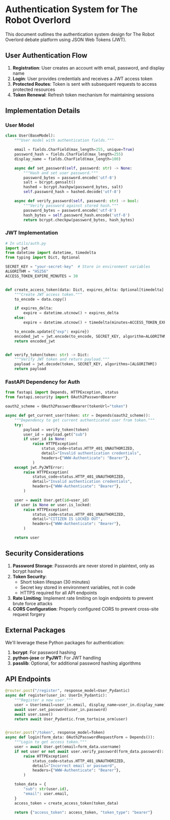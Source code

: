 # Authentication System for The Robot Overlord

This document outlines the authentication system design for The Robot Overlord debate platform using JSON Web Tokens (JWT).

## User Authentication Flow

1. **Registration**: User creates an account with email, password, and display name
2. **Login**: User provides credentials and receives a JWT access token
3. **Protected Routes**: Token is sent with subsequent requests to access protected resources
4. **Token Renewal**: Refresh token mechanism for maintaining sessions

## Implementation Details

### User Model

```python
class User(BaseModel):
    """User model with authentication fields."""

    email = fields.CharField(max_length=255, unique=True)
    password_hash = fields.CharField(max_length=255)
    display_name = fields.CharField(max_length=100)

    async def set_password(self, password: str) -> None:
        """Hash and set user password."""
        password_bytes = password.encode('utf-8')
        salt = bcrypt.gensalt()
        hashed = bcrypt.hashpw(password_bytes, salt)
        self.password_hash = hashed.decode('utf-8')

    async def verify_password(self, password: str) -> bool:
        """Verify password against stored hash."""
        password_bytes = password.encode('utf-8')
        hash_bytes = self.password_hash.encode('utf-8')
        return bcrypt.checkpw(password_bytes, hash_bytes)
```

### JWT Implementation

```python
# In utils/auth.py
import jwt
from datetime import datetime, timedelta
from typing import Dict, Optional

SECRET_KEY = "your-secret-key"  # Store in environment variables
ALGORITHM = "HS256"
ACCESS_TOKEN_EXPIRE_MINUTES = 30


def create_access_token(data: Dict, expires_delta: Optional[timedelta] = None) -> str:
    """Create JWT access token."""
    to_encode = data.copy()

    if expires_delta:
        expire = datetime.utcnow() + expires_delta
    else:
        expire = datetime.utcnow() + timedelta(minutes=ACCESS_TOKEN_EXPIRE_MINUTES)

    to_encode.update({"exp": expire})
    encoded_jwt = jwt.encode(to_encode, SECRET_KEY, algorithm=ALGORITHM)
    return encoded_jwt


def verify_token(token: str) -> Dict:
    """Verify JWT token and return payload."""
    payload = jwt.decode(token, SECRET_KEY, algorithms=[ALGORITHM])
    return payload
```

### FastAPI Dependency for Auth

```python
from fastapi import Depends, HTTPException, status
from fastapi.security import OAuth2PasswordBearer

oauth2_scheme = OAuth2PasswordBearer(tokenUrl="token")

async def get_current_user(token: str = Depends(oauth2_scheme)):
    """Dependency to get current authenticated user from token."""
    try:
        payload = verify_token(token)
        user_id = payload.get("sub")
        if user_id is None:
            raise HTTPException(
                status_code=status.HTTP_401_UNAUTHORIZED,
                detail="Invalid authentication credentials",
                headers={"WWW-Authenticate": "Bearer"},
            )
    except jwt.PyJWTError:
        raise HTTPException(
            status_code=status.HTTP_401_UNAUTHORIZED,
            detail="Invalid authentication credentials",
            headers={"WWW-Authenticate": "Bearer"},
        )

    user = await User.get(id=user_id)
    if user is None or user.is_locked:
        raise HTTPException(
            status_code=status.HTTP_401_UNAUTHORIZED,
            detail="CITIZEN IS LOCKED OUT",
            headers={"WWW-Authenticate": "Bearer"},
        )

    return user
```

## Security Considerations

1. **Password Storage**: Passwords are never stored in plaintext, only as bcrypt hashes
2. **Token Security**:
   - Short token lifespan (30 minutes)
   - Secret key stored in environment variables, not in code
   - HTTPS required for all API endpoints
3. **Rate Limiting**: Implement rate limiting on login endpoints to prevent brute force attacks
4. **CORS Configuration**: Properly configured CORS to prevent cross-site request forgery

## External Packages

We'll leverage these Python packages for authentication:

1. **bcrypt**: For password hashing
2. **python-jose** or **PyJWT**: For JWT handling
3. **passlib**: Optional, for additional password hashing algorithms

## API Endpoints

```python
@router.post("/register", response_model=User_Pydantic)
async def register(user_in: UserIn_Pydantic):
    """Register a new user."""
    user = User(email=user_in.email, display_name=user_in.display_name)
    await user.set_password(user_in.password)
    await user.save()
    return await User_Pydantic.from_tortoise_orm(user)


@router.post("/token", response_model=Token)
async def login(form_data: OAuth2PasswordRequestForm = Depends()):
    """Login to get access token."""
    user = await User.get(email=form_data.username)
    if not user or not await user.verify_password(form_data.password):
        raise HTTPException(
            status_code=status.HTTP_401_UNAUTHORIZED,
            detail="Incorrect email or password",
            headers={"WWW-Authenticate": "Bearer"},
        )

    token_data = {
        "sub": str(user.id),
        "email": user.email,
    }
    access_token = create_access_token(token_data)

    return {"access_token": access_token, "token_type": "bearer"}
```
